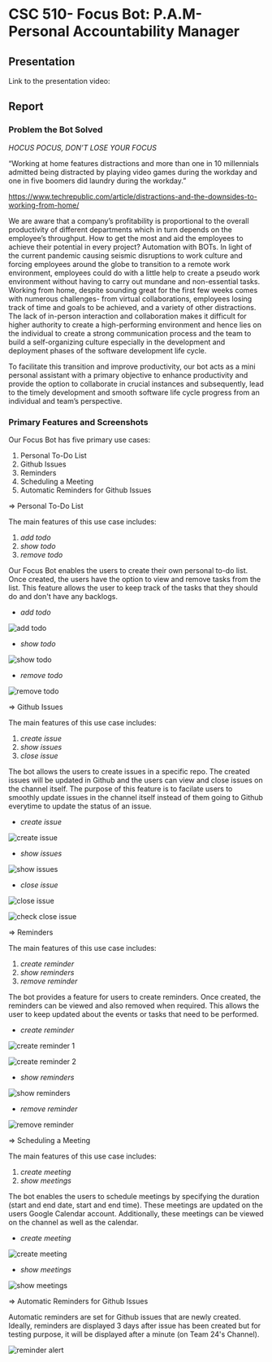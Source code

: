 # CSC 510- Focus Bot: P.A.M- Personal Accountability Manager

## Presentation

Link to the presentation video: 

## Report

### Problem the Bot Solved

*HOCUS POCUS, DON’T LOSE YOUR FOCUS*

“Working at home features distractions and more than one in 10 millennials admitted being distracted by playing video games during the workday and one in five boomers did laundry during the workday.”

https://www.techrepublic.com/article/distractions-and-the-downsides-to-working-from-home/

We are aware that a company’s profitability is proportional to the overall productivity of different departments which in turn depends on the employee’s throughput. How to get the most and aid the employees to achieve their potential in every project? Automation with BOTs. In light of the current pandemic causing seismic disruptions to work culture and forcing employees around the globe to transition to a remote work environment, employees could do with a little help to create a pseudo work environment without having to carry out mundane and non-essential tasks. Working from home, despite sounding great for the first few weeks comes with numerous challenges- from virtual collaborations, employees losing track of time and goals to be achieved, and a variety of other distractions. The lack of in-person interaction and collaboration makes it difficult for higher authority to create a high-performing environment and hence lies on the individual to create a strong communication process and the team to build a self-organizing culture especially in the development and deployment phases of the software development life cycle.

To facilitate this transition and improve productivity, our bot acts as a mini personal assistant with a primary objective to enhance productivity and provide the option to collaborate in crucial instances and subsequently, lead to the timely development and smooth software life cycle progress from an individual and team’s perspective.

### Primary Features and Screenshots

Our Focus Bot has five primary use cases:

1. Personal To-Do List
2. Github Issues
3. Reminders
4. Scheduling a Meeting
5. Automatic Reminders for Github Issues

=> Personal To-Do List

The main features of this use case includes:

1. *add todo*
2. *show todo*
3. *remove todo*

Our Focus Bot enables the users to create their own personal to-do list. Once created, the users have the option to view and remove tasks from the list. This feature allows the user to keep track of the tasks that they should do and don't have any backlogs.

* *add todo*

![add todo](https://media.github.ncsu.edu/user/22704/files/85f5d565-efaf-4f01-b131-bb9d20d39efb)

* *show todo*

![show todo](https://media.github.ncsu.edu/user/22704/files/b9d9e894-3654-4253-b789-930f19aed3a6)

* *remove todo*

![remove todo](https://media.github.ncsu.edu/user/22704/files/29e74448-7463-431c-a47f-b1c825caf41d)

=> Github Issues

The main features of this use case includes:

1. *create issue*
2. *show issues*
3. *close issue*

The bot allows the users to create issues in a specific repo. The created issues will be updated in Github and the users can view and close issues on the channel itself. The purpose of this feature is to facilate users to smoothly update issues in the channel itself instead of them going to Github everytime to update the status of an issue. 

* *create issue*

![create issue](https://media.github.ncsu.edu/user/22704/files/547bed2d-ed01-4475-922b-855bf3573825)

* *show issues*

![show issues](https://media.github.ncsu.edu/user/22704/files/0988b106-0183-4a1a-a7f6-757b3c7d8497)

* *close issue*

![close issue](https://media.github.ncsu.edu/user/22704/files/31bcd772-af88-49b7-b43f-3b08f0aa3946)

![check close issue](https://media.github.ncsu.edu/user/22704/files/fa9ce375-d27c-4cb1-a0d5-8d033ecb49d0)

=> Reminders

The main features of this use case includes:

1. *create reminder*
2. *show reminders*
3. *remove reminder*

The bot provides a feature for users to create reminders. Once created, the reminders can be viewed and also removed when required. This allows the user to keep updated about the events or tasks that need to be performed.

* *create reminder*

![create reminder 1](https://media.github.ncsu.edu/user/22704/files/f64da74b-6f72-44ab-97e9-8cd485fa5037)

![create reminder 2](https://media.github.ncsu.edu/user/22704/files/433e4647-59d8-47fe-9b28-b65b3bc52d5e)

* *show reminders*

![show reminders](https://media.github.ncsu.edu/user/22704/files/73bf41e2-1395-4999-8fe9-e7c527e427f7)

* *remove reminder*

![remove reminder](https://media.github.ncsu.edu/user/22704/files/cf348ecf-39a7-41ad-87b0-6c2057301f17)

=> Scheduling a Meeting

The main features of this use case includes:

1. *create meeting*
2. *show meetings*

The bot enables the users to schedule meetings by specifying the duration (start and end date, start and end time). These meetings are updated on the users Google Calendar account. Additionally, these meetings can be viewed on the channel as well as the calendar.

* *create meeting*

![create meeting](https://media.github.ncsu.edu/user/22704/files/221cb916-78cc-43d1-8b1d-fbd8a3d43853)

* *show meetings*

![show meetings](https://media.github.ncsu.edu/user/22704/files/13fab4ab-8b9b-45e0-8fc1-d588a5c2b6d3)

=> Automatic Reminders for Github Issues

Automatic reminders are set for Github issues that are newly created. Ideally, reminders are displayed 3 days after issue has been created but for testing purpose, it will be displayed after a minute (on Team 24's Channel).

![reminder alert](https://media.github.ncsu.edu/user/22704/files/71196086-c422-427d-a756-6fa809e9edbb)





